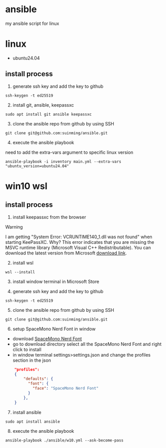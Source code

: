 # ansible

my ansible script for linux

# linux

- ubuntu24.04

## install process 

1. generate ssh key and add the key to github

```shell
ssh-keygen -t ed25519
```

2. install git, ansible, keepassxc

```shell
sudo apt install git ansible keepassxc
```

3. clone the ansible repo from github by using SSH

```shell
git clone git@github.com:suinming/ansible.git
```

4. execute the ansible playbook

need to add the extra-vars argument to specific linux version

```shell
ansible-playbook -i inventory main.yml --extra-vars "ubuntu_version=ubuntu24.04"
```

# win10 wsl

## install process

1. install keepassxc from the browser

> [!WARNING]  
> I am getting "System Error: VCRUNTIME140_1.dll was not found" when starting KeePassXC. Why?
> This error indicates that you are missing the MSVC runtime library (Microsoft Visual C++ Redistributable). You can download the latest version from Microsoft [download link](https://aka.ms/vs/17/release/vc_redist.x64.exe).

2. install wsl

```shell
wsl --install
```

3. install window terminal in Microsoft Store

4. generate ssh key and add the key to github

```shell
ssh-keygen -t ed25519
```

5. clone the ansible repo from github by using SSH

```shell
git clone git@github.com:suinming/ansible.git
```

6. setup SpaceMono Nerd Font in window

- download [SpaceMono Nerd Font](https://www.nerdfonts.com/font-downloads)
- go to download directory select all the SpaceMono Nerd Font and right click to install
- in window terminal settings>settings.json and change the profiles section in the json

```json
    "profiles": 
    {
        "defaults": {
          "font": {
            "face": "SpaceMono Nerd Font"
          }
        },
    }
```

7. install ansible

```shell
sudo apt install ansible
```

8. execute the ansible playbook

```shell
ansible-playbook ./ansible/w10.yml --ask-become-pass
```

